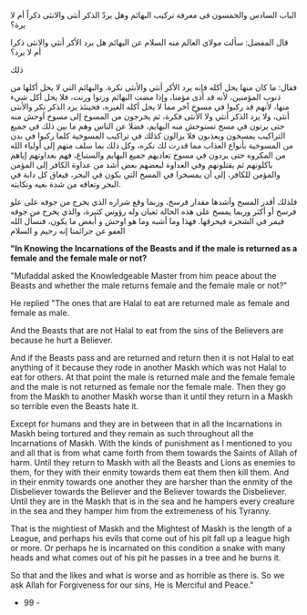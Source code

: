 الباب السادس والخمسون فى معرفة تركيب البهائم وهل يردّ الذكر أنثى والانثى ذكراً أم لا يرة؟ 

قال المفضل: سألت مولاي العالم منه السلام عن البهائم هل يرد الأكر أنثي والانثى ذكرا أم لا يرد؟ 

ذلك 

فقال: ما كان منها يحل أكله فإنه يرد الأكر أنثي والأنثى نكرة. والبهائم التي لا يحل أكلها من ذنوب المؤمنين، لأنه قد أذى مؤمنا، وإذا مضت البهائم ورتوا ورنت، فلا يحل أكل شيء منها، لأنهم قد ركبوا في مسوخ آخر مما لا يحل أكله الغيره، فحينئذ يرد الذكر نكر والأنثى أنثى، ولا يرد الذكر أنثي ولا الأنثى فكرة، ثم يخرجون من المسوخ إلى مسوخ أوحش منه حتى يرتون في مسخ تستوحش منه البهايم، فضلا عن الناس وهم ما بين ذلك في جميع التراكيب يمسخون ويعذبون فلا يزالون كذلك في تراكيب المسوخية كلما ركبوا في بدن من المسوخية بأنواع العذاب مما قدرت لك نكره، وكل ذلك بما سلف منهم إلى أولياء الله من المكروه حتى يردون في مسوخ تعاديهم جميع البهايم والستباع، فهم بعداوتهم إياهم باكلونهم ثم يقتلونهم وفي العداوة لبعضهم بعض أشد من عداوة الكافر إلى المؤمن والمؤمن للكافر، إلى أن يمسخرا في المسخ التي يكون في البحر، فيعاق كل دابة في البحر وتعاقه من شدة بغيه ونكايته. 

فلذلك أقدر المسح وأشدها مقدار فرسخ، وربما وقع شراره الذي يخرج من جوفه على علو فرسخ أو أكثر وربما يمسخ على هذه الحالة ثعبان وله رؤوس كثيرة، والذي يخرج من جوفه فيمر في الشجرة فيحرقها. فهذا وما أشبه وما هو اوحش و أبغض ما يكون، فنسأل الله العفو عن جرائمنا إنه رحيم و السلام

**"In Knowing the Incarnations of the Beasts and if the male is returned as a female and** **the female male or not?**

"Mufaddal asked the Knowledgeable Master from him peace about the Beasts and whether the male returns female and the female male or not?"

He replied "The ones that are Halal to eat are returned male as female and female as male.

And the Beasts that are not Halal to eat from the sins of the Believers are because he hurt a Believer.

And if the Beasts pass and are returned and return then it is not Halal to eat anything of it because they rode in another Maskh which was not Halal to eat for others. At that point the male is returned male and the female female and the male is not returned as female nor the female male. Then they go from the Maskh to another Maskh worse than it until they return in a Maskh so terrible even the Beasts hate it.

Except for humans and they are in between that in all the Incarnations in Maskh being tortured and they remain as such throughout all the Incarnations of Maskh. With the kinds of punishment as I mentioned to you and all that is from what came forth from them towards the Saints of Allah of harm. Until they return to Maskh with all the Beasts and Lions as enemies to them, for they with their enmity towards them eat them then kill them. And in their enmity towards one another they are harsher than the enmity of the Disbeliever towards the Believer and the Believer towards the Disbeliever. Until they are in the Maskh that is in the sea and he hampers every creature in the sea and they hamper him from the extremeness of his Tyranny.

That is the mightiest of Maskh and the Mightest of Maskh is the length of a League, and perhaps his evils that come out of his pit fall up a league high or more. Or perhaps he is incarnated on this condition a snake with many heads and what comes out of his pit he passes in a tree and he burns it.

So that and the likes and what is worse and as horrible as there is. So we ask Allah for Forgiveness for our sins, He is Merciful and Peace."

- 99 -